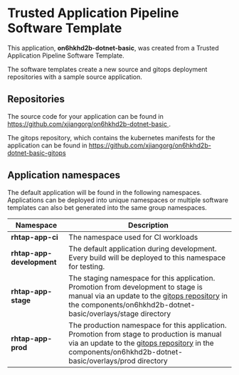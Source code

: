 # Trusted Application Pipeline Software Template

This application, **on6hkhd2b-dotnet-basic**, was created from a Trusted Application Pipeline Software Template.

The software templates create a new source and gitops deployment repositories with a sample source application. 

## Repositories

The source code for your application can be found in [https://github.com/xjiangorg/on6hkhd2b-dotnet-basic ](https://github.com/xjiangorg/on6hkhd2b-dotnet-basic ).
 
The gitops repository, which contains the kubernetes manifests for the application can be found in 
[https://github.com/xjiangorg/on6hkhd2b-dotnet-basic-gitops ](https://github.com/xjiangorg/on6hkhd2b-dotnet-basic-gitops ) 

## Application namespaces 

The default application will be found in the following namespaces. Applications can be deployed into unique namespaces or multiple software templates can also bet generated into the same group namespaces.  

|  Namespace   |  Description   |  
| -------- | -------- |
| **rhtap-app-ci** | The namespace used for CI workloads |
| **rhtap-app-development** | The default application during development. Every build will be deployed to this namespace for testing. |
| **rhtap-app-stage** | The staging namespace for this application. Promotion from development to stage is manual via an update to the [gitops repository](https://github.com/xjiangorg/on6hkhd2b-dotnet-basic-gitops ) in the components/on6hkhd2b-dotnet-basic/overlays/stage directory |
| **rhtap-app-prod** | The production namespace for this application. Promotion from stage to production is manual via an update to the [gitops repository](https://github.com/xjiangorg/on6hkhd2b-dotnet-basic-gitops ) in the components/on6hkhd2b-dotnet-basic/overlays/prod directory |